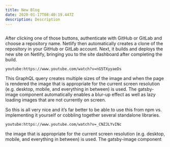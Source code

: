```yaml
---
title: New Blog
date: 2020-01-17T08:40:19.447Z
description: Description
---
```

![]()

After clicking one of those buttons, authenticate with GitHub or GitLab and choose a repository name. Netlify then automatically creates a clone of the repository in your GitHub or GitLab account. Next, it builds and deploys the new site on Netlify, bringing you to the site dashboard after completing the build. 


`youtube:https://www.youtube.com/watch?v=nG5TXyyaeDs` 

This GraphQL query creates multiple sizes of the image and when the page is rendered the image that is appropriate for the current screen resolution (e.g. desktop, mobile, and everything in between) is used. The gatsby-image component automatically enables a blur-up effect as well as lazy loading images that are not currently on screen.

So this is all very nice and it’s far better to be able to use this from npm vs. implementing it yourself or cobbling together several standalone libraries.

`youtube:https://www.youtube.com/watch?v=_CNZJLYvINc`

 the image that is appropriate for the current screen resolution (e.g. desktop, mobile, and everything in between) is used. The gatsby-image component 
